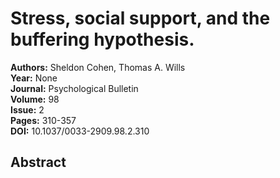 # Stress, social support, and the buffering hypothesis.

**Authors:** Sheldon Cohen, Thomas A. Wills  
**Year:** None  
**Journal:** Psychological Bulletin  
**Volume:** 98  
**Issue:** 2  
**Pages:** 310-357  
**DOI:** 10.1037/0033-2909.98.2.310  

## Abstract


